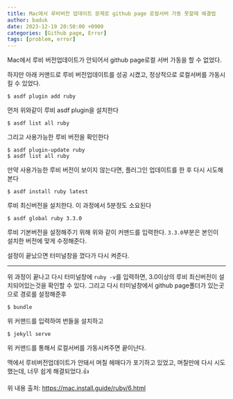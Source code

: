 ```yaml
---
title: Mac에서 루비버전 업데이트 문제로 github page 로컬서버 가동 못할때 해결법
author: baduk
date: 2023-12-19 20:50:00 +0900
categories: [Github page, Error]
tags: [problem, error]
---
```

Mac에서 루비 버전업데이트가 안되어서 github page로컬 서버 가동을 할 수 없었다.

하지만 아래 커맨드로 루비 버전업데이트를 성공 시켰고, 정상적으로 로컬서버를 가동시킬 수 있었다.

```shell
$ asdf plugin add ruby
```
먼저 위와같이 루비 asdf plugin을 설치한다

```shell
$ asdf list all ruby
```
그리고 사용가능한 루비 버전을 확인한다

```shell
$ asdf plugin-update ruby
$ asdf list all ruby
```
만약 사용가능한 루비 버전이 보이지 않는다면, 플러그인 업데이트를 한 후 다시 시도해본다

```shell
$ asdf install ruby latest
```
루비 최신버전을 설치한다. 이 과정에서 5분정도 소요된다

```shell
$ asdf global ruby 3.3.0
```
루비 기본버전을 설정해주기 위해 위와 같이 커맨드를 입력한다. `3.3.0`부분은 본인이 설치한 버전에 맞게 수정해준다.

설정이 끝났으면 터미널창을 껐다가 다시 켜준다.

---
위 과정이 끝나고 다시 터미널창에 `ruby -v`를 입력하면, 3.0이상의 루비 최신버전이 설치되어있는것을 확인할 수 있다. 그리고 다시 터미널창에서 github page폴더가 있는곳으로 경로를 설정해준후

```sㄹhell
$ bundle
```
위 커맨드를 입력하여 번들을 설치하고

```shell
$ jekyll serve
```
위 커맨드를 통해서 로컬서버를 가동시켜주면 끝이난다.


맥에서 루비버전업데이트가 안돼서 며칠 헤매다가 포기하고 있었고, 며칠만에 다시 시도했는데, 너무 쉽게 해결되었다.👍

위 내용 출처: <https://mac.install.guide/ruby/6.html>